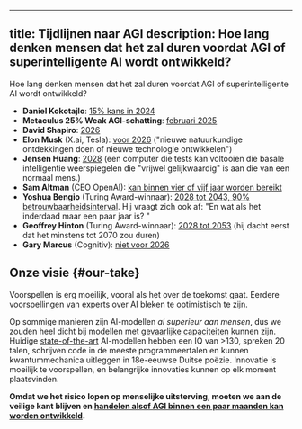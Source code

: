 

---
title: Tijdlijnen naar AGI
description: Hoe lang denken mensen dat het zal duren voordat AGI of superintelligente AI wordt ontwikkeld?
---
Hoe lang denken mensen dat het zal duren voordat AGI of superintelligente AI wordt ontwikkeld?

- **Daniel Kokotajlo**: [15% kans in 2024](https://www.lesswrong.com/posts/cxuzALcmucCndYv4a/?commentId=LKThjEJ6W8eQEJiXG)
- **Metaculus 25% Weak AGI-schatting**: [februari 2025](https://www.metaculus.com/questions/3479/date-weakly-general-ai-is-publicly-known/)
- **David Shapiro**: [2026](https://www.youtube.com/watch?v=YXQ6OKSvzfc)
- **Elon Musk** (X.ai, Tesla): [voor 2026](https://www.theverge.com/2023/11/29/23980877/new-york-times-dealbook-summit-elon-musk-bob-iger-david-zaslav) ("nieuwe natuurkundige ontdekkingen doen of nieuwe technologie ontwikkelen")
- **Jensen Huang**: [2028](https://www.businessinsider.com/nvidia-ceo-jensen-huang-agi-ai-five-years-2023-11?international=true&r=US&IR=T) (een computer die tests kan voltooien die basale intelligentie weerspiegelen die "vrijwel gelijkwaardig" is aan die van een normaal mens.)
- **Sam Altman** (CEO OpenAI): [kan binnen vier of vijf jaar worden bereikt](https://time.com/6342827/ceo-of-the-year-2023-sam-altman/)
- **Yoshua Bengio** (Turing Award-winnaar): [2028 tot 2043, 90% betrouwbaarheidsinterval](https://yoshuabengio.org/2023/08/12/personal-and-psychological-dimensions-of-ai-researchers-confronting-ai-catastrophic-risks/). Hij vraagt zich ook af: "En wat als het inderdaad maar een paar jaar is? "
- **Geoffrey Hinton** (Turing Award-winnaar): [2028 tot 2053](https://twitter.com/geoffreyhinton/status/1653687894534504451?lang=en) (hij dacht eerst dat het minstens tot 2070 zou duren)
- **Gary Marcus** (Cognitiv): [niet voor 2026](https://twitter.com/GaryMarcus/status/1730003151971840419)

## Onze visie {#our-take}

Voorspellen is erg moeilijk, vooral als het over de toekomst gaat.
Eerdere voorspellingen van experts over AI bleken te optimistisch te zijn.

Op sommige manieren zijn AI-modellen _al superieur aan mensen_, dus we zouden heel dicht bij modellen met [gevaarlijke capaciteiten](/dangerous-capabilities) kunnen zijn.
Huidige [state-of-the-art](/sota) AI-modellen hebben een IQ van >130, spreken 20 talen, schrijven code in de meeste programmeertalen en kunnen kwantummechanica uitleggen in 18e-eeuwse Duitse poëzie.
Innovatie is moeilijk te voorspellen, en belangrijke innovaties kunnen op elk moment plaatsvinden.

**Omdat we het risico lopen op menselijke uitsterving, moeten we aan de veilige kant blijven en [handelen alsof AGI binnen een paar maanden kan worden ontwikkeld](/urgency).**